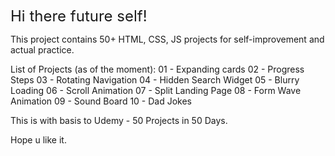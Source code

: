 <font size="5"> Hi there future self!</font> 


This project contains 50+ HTML, CSS, JS projects for self-improvement and actual practice.

List of Projects (as of the moment):
01 - Expanding cards
02 - Progress Steps
03 - Rotating Navigation
04 - Hidden Search Widget
05 - Blurry Loading
06 - Scroll Animation
07 - Split Landing Page
08 - Form Wave Animation
09 - Sound Board
10 - Dad Jokes

This is with basis to Udemy - 50 Projects in 50 Days.

Hope u like it.
